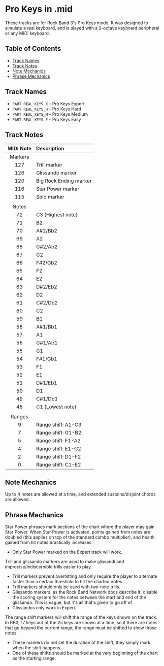 # Pro Keys in .mid

These tracks are for Rock Band 3's Pro Keys mode. It was designed to simulate a real keyboard, and is played with a 2-octave keyboard peripheral or any MIDI keyboard.

## Table of Contents

- [Track Names](#track-names)
- [Track Notes](#track-notes)
- [Note Mechanics](#note-mechanics)
- [Phrase Mechanics](#phrase-mechanics)

## Track Names

- `PART REAL_KEYS_X` - Pro Keys Expert
- `PART REAL_KEYS_H` - Pro Keys Hard
- `PART REAL_KEYS_M` - Pro Keys Medium
- `PART REAL_KEYS_E` - Pro Keys Easy

## Track Notes

| MIDI Note | Description            |
| :-------: | :----------            |
| Markers   |                        |
| 127       | Trill marker           |
| 126       | Glissando marker       |
| 120       | Big Rock Ending marker |
| 116       | Star Power marker      |
| 115       | Solo marker            |
|           |                        |
| Notes     |                        |
| 72        | C3 (Highest note)      |
| 71        | B2                     |
| 70        | A#2/Bb2                |
| 69        | A2                     |
| 68        | G#2/Ab2                |
| 67        | G2                     |
| 66        | F#2/Gb2                |
| 65        | F2                     |
| 64        | E2                     |
| 63        | D#2/Eb2                |
| 62        | D2                     |
| 61        | C#2/Db2                |
| 60        | C2                     |
| 59        | B1                     |
| 58        | A#1/Bb1                |
| 57        | A1                     |
| 56        | G#1/Ab1                |
| 55        | G1                     |
| 54        | F#1/Gb1                |
| 53        | F1                     |
| 52        | E1                     |
| 51        | D#1/Eb1                |
| 50        | D1                     |
| 49        | C#1/Db1                |
| 48        | C1 (Lowest note)       |
|           |                        |
| Ranges    |                        |
| 9         | Range shift: A1-C3     |
| 7         | Range shift: G1-B2     |
| 5         | Range shift: F1-A2     |
| 4         | Range shift: E1-G2     |
| 2         | Range shift: D1-F2     |
| 0         | Range shift: C1-E2     |

## Note Mechanics

Up to 4 notes are allowed at a time, and extended sustains/disjoint chords are allowed.

## Phrase Mechanics

Star Power phrases mark sections of the chart where the player may gain Star Power. When Star Power is activated, points gained from notes are doubled (this applies on top of the standard combo multiplier), and health gained from hit notes drastically increases.

- Only Star Power marked on the Expert track will work.

Trill and glissando markers are used to make glissandi and imprecise/indiscernible trills easier to play.

- Trill markers prevent overhitting and only require the player to alternate faster than a certain threshold to hit the charted notes.
- Trill markers should only be used with two-note trills.
- Glissando markers, as the Rock Band Network docs describe it, disable the scoring system for the notes between the start and end of the glissando. This is vague, but it's all that's given to go off of.
- Glissandos only work in Expert.

The range shift markers will shift the range of the keys shown on the track. In RB3, 17 keys out of the 25 keys are shown at a time, so if there are notes that go beyond the current range, the range must be shifted to show those notes.

- These markers do not set the duration of the shift, they simply mark when the shift happens.
- One of these shifts should be marked at the very beginning of the chart as the starting range.
